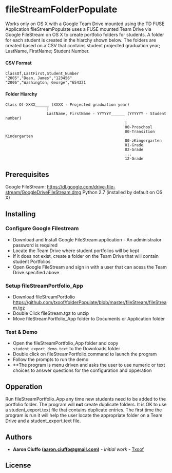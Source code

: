 # fileStreamFolderPopulate

Works only on OS X with a Google Team Drive mounted using the TD FUSE Application
fileStreamPopulate uses a FUSE mounted Team Drive via Google FileStream on OS X to create portfolio folders for students. 
A folder for each student is created in the hiarchy shown below. The folders are created based on a CSV that contains student projected graduation year; LastName, FirstName; Student Number.

#### CSV Format
```
ClassOf,LastFirst,Student_Number
"2005","Dean, James","123456"
"2006","Washington, George","654321
```

#### Folder Hiarchy
```
Class Of-XXXX______ (XXXX - Projected graduation year)
                  |
                  LastName, FirstName - YYYYYY______ (YYYYYY - Student number)
                                                    |
                                                    00-Preschool
                                                    00-Transition Kindergarten
                                                    00-zKingergarten
                                                    01-Grade
                                                    02-Grade
                                                    ...
                                                    12-Grade
```
                                                    

## Prerequisites

Google FileStream: https://dl.google.com/drive-file-stream/GoogleDriveFileStream.dmg
Python 2.7 (installed by default on OS X)

## Installing

### Configure Google Filestream
* Download and Install Google FileStream application - An administrator password is required 
* Locate the Team Drive where student portfolios will be kept
* If it does not exist, create a folder on the Team Drive that will contain student Portfolios
* Open Google FileStream and sign in with a user that can acess the Team Drive specified above

### Setup fileStreamPortfolio_App
* Download fileStreamPortfolio https://github.com/txoof/folderPopulate/blob/master/fileStream/fileStream.tgz
* Double Click fileStream.tgz to unzip
* Move fileStreamPortfolio_App folder to Documents or Application folder

### Test & Demo
* Open the fileStreamPortfolio_App folder and copy ```student_export_demo.text``` to the Downloads folder
* Double click on fileStreamPortfolio.command to launch the program
* Follow the prompts to run the demo
* **The program is menu driven and asks the user to use numeric or text choices to answer questions for the configuration and opperation

## Opperation
Run fileStreamPortfolio_App any time new students need to be added to the portfolio folder. The program will **not** create duplicate folders. It is OK to use a student_export.text file that contains duplicate entries. The first time the program is run it will help the user locate the appropriate folder on a Team Drive and a student_export.text file. 

## Authors

* **Aaron Ciuffo (aaron.ciuffo@gmail.com)** - *Initial work* - [Txoof](https://github.com/txoof)

## License

